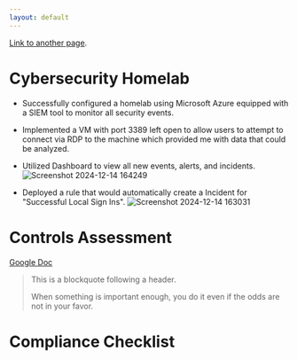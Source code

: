 ```yaml
---
layout: default
---
```

[Link to another page](./another-page.html).

# Cybersecurity Homelab

*  Successfully configured a homelab using Microsoft Azure equipped with a SIEM tool to monitor all security events.
 
*  Implemented a VM with port 3389 left open to allow users to attempt to connect via RDP to the machine which provided me with data that could be analyzed.
  
*  Utilized Dashboard to view all new events, alerts, and incidents.
  ![Screenshot 2024-12-14 164249](https://github.com/user-attachments/assets/61fcf61d-8274-4b4a-af45-11f8465a5fe1)

*  Deployed a rule that would automatically create a Incident for "Successful Local Sign Ins".
  ![Screenshot 2024-12-14 163031](https://github.com/user-attachments/assets/dac90af1-30c0-4bef-932d-dbc934f8eeae)

# Controls Assessment
[Google Doc](./another-page.html)
> This is a blockquote following a header.
>
> When something is important enough, you do it even if the odds are not in your favor.

# Compliance Checklist
